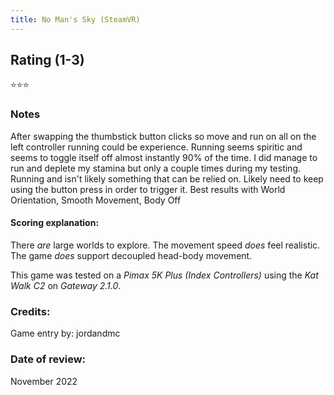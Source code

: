 ```yaml
---
title: No Man's Sky (SteamVR)
---
```


## Rating (1-3)
⭐⭐⭐

### Notes
After swapping the thumbstick button clicks so move and run on all on the left controller running could be experience. Running seems spiritic and seems to toggle itself off almost instantly 90% of the time. I did manage to run and deplete my stamina but only a couple times during my testing. Running and isn't likely something that can be relied on. Likely need to keep using the button press in order to trigger it. 
Best results with World Orientation, Smooth Movement, Body Off

#### Scoring explanation:
There *are* large worlds to explore.
The movement speed *does* feel realistic.
The game *does* support decoupled head-body movement.

This game was tested on a *Pimax 5K Plus (Index Controllers)* using the *Kat Walk C2* on *Gateway 2.1.0*.
### Credits:
Game entry by: jordandmc

### Date of review:
November 2022
